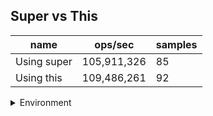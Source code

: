 ## Super vs This

|name|ops/sec|samples|
|-|-|-|
|Using super|105,911,326|85|
|Using this|109,486,261|92|


<details>
<summary>Environment</summary>

* __Machine:__ linux x64 | 2 vCPUs | 6.8GB Mem
* __Run:__ Wed Oct 25 2023 05:13:48 GMT+0000 (Coordinated Universal Time)
</details>

<!--
{"environment":{"platform":"linux","arch":"x64","cpus":2,"totalMemory":6.759746551513672},"benchmarks":[{"name":"Using super","opsSec":105911326.19672571,"samples":6},{"name":"Using this","opsSec":109486260.6366935,"samples":8}]}-->
